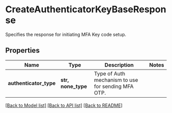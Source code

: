 # CreateAuthenticatorKeyBaseResponse

Specifies the response for initiating MFA Key code setup.

## Properties
Name | Type | Description | Notes
------------ | ------------- | ------------- | -------------
**authenticator_type** | **str, none_type** | Type of Auth mechanism to use for sending MFA OTP. | 

[[Back to Model list]](../README.md#documentation-for-models) [[Back to API list]](../README.md#documentation-for-api-endpoints) [[Back to README]](../README.md)


